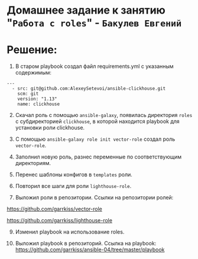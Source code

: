 # Домашнее задание к занятию "`Работа с roles`" - `Бакулев Евгений`

# Решение:

1. В старом playbook создал файл requirements.yml с указанным содержимым:

```
---
  - src: git@github.com:AlexeySetevoi/ansible-clickhouse.git
    scm: git
    version: "1.13"
    name: clickhouse 
```

2. Скачал роль с помощью `ansible-galaxy`, появилась директория `roles` с субдиректорией `clickhouse`, в которой находится playbook для установки роли clickhouse.

3. С помощью `ansible-galaxy role init vector-role` создал роль `vector-role`.

4. Заполнил новую роль, разнес переменные по соответствующим директориям.

5. Перенес шаблоны конфигов в `templates` роли.

6. Повторил все шаги для роли `lighthouse-role`.

7. Выложил роли в репозитории. Ссылки на репозитории ролей:

https://github.com/garrkiss/vector-role

https://github.com/garrkiss/lighthouse-role

9. Изменил playbook на использование roles.

10. Выложил playbook в репозиторий. Ссылка на playbook: https://github.com/garrkiss/ansible-04/tree/master/playbook

